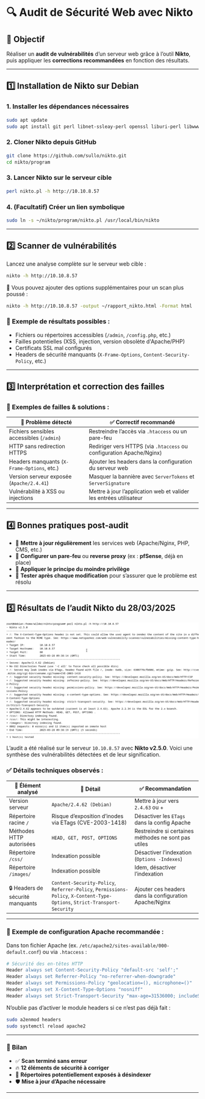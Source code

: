 
# 🔍 Audit de Sécurité Web avec Nikto

## 🎯 Objectif
Réaliser un **audit de vulnérabilités** d’un serveur web grâce à l’outil **Nikto**, puis appliquer les **corrections recommandées** en fonction des résultats.

---

## 1️⃣ Installation de Nikto sur Debian

### 1. Installer les dépendances nécessaires
```bash
sudo apt update
sudo apt install git perl libnet-ssleay-perl openssl liburi-perl libwww-perl -y
```

### 2. Cloner Nikto depuis GitHub
```bash
git clone https://github.com/sullo/nikto.git
cd nikto/program
```

### 3. Lancer Nikto sur le serveur cible
```bash
perl nikto.pl -h http://10.10.8.57
```

### 4. (Facultatif) Créer un lien symbolique
```bash
sudo ln -s ~/nikto/program/nikto.pl /usr/local/bin/nikto
```

---

## 2️⃣ Scanner de vulnérabilités

Lancez une analyse complète sur le serveur web cible :

```bash
nikto -h http://10.10.8.57
```

📌 Vous pouvez ajouter des options supplémentaires pour un scan plus poussé :

```bash
nikto -h http://10.10.8.57 -output ~/rapport_nikto.html -Format html
```

### 🔎 Exemple de résultats possibles :
- Fichiers ou répertoires accessibles (`/admin`, `/config.php`, etc.)
- Failles potentielles (XSS, injection, version obsolète d'Apache/PHP)
- Certificats SSL mal configurés
- Headers de sécurité manquants (`X-Frame-Options`, `Content-Security-Policy`, etc.)

---

## 3️⃣ Interprétation et correction des failles

### 🔐 Exemples de failles & solutions :

| 🔧 Problème détecté                            | ✅ Correctif recommandé                                              |
|-----------------------------------------------|----------------------------------------------------------------------|
| Fichiers sensibles accessibles (`/admin`)     | Restreindre l’accès via `.htaccess` ou un pare-feu                   |
| HTTP sans redirection HTTPS                   | Rediriger vers HTTPS (via `.htaccess` ou configuration Apache/Nginx)|
| Headers manquants (`X-Frame-Options`, etc.)   | Ajouter les headers dans la configuration du serveur web            |
| Version serveur exposée (`Apache/2.4.41`)     | Masquer la bannière avec `ServerTokens` et `ServerSignature`        |
| Vulnérabilité à XSS ou injections             | Mettre à jour l’application web et valider les entrées utilisateur  |

---

## 4️⃣ Bonnes pratiques post-audit

- 🔁 **Mettre à jour régulièrement** les services web (Apache/Nginx, PHP, CMS, etc.)
- 🧱 **Configurer un pare-feu** ou **reverse proxy** (ex : **pfSense**, déjà en place)
- 🔑 **Appliquer le principe du moindre privilège**
- 🧪 **Tester après chaque modification** pour s’assurer que le problème est résolu

---

## 5️⃣ Résultats de l’audit Nikto du 28/03/2025

![Résultat audit Nikto](https://raw.githubusercontent.com/WildCodeSchool/TSSR-2411-P3-G2-EcoTechSolutions-/main/Ressources/Images/S10/Nikto/01.png)

L’audit a été réalisé sur le serveur `10.10.8.57` avec **Nikto v2.5.0**. Voici une synthèse des vulnérabilités détectées et de leur signification.

### ✅ Détails techniques observés :

| 🧪 Élément analysé                        | 🔎 Détail                                                                                 | ✅ Recommandation |
|------------------------------------------|-------------------------------------------------------------------------------------------|------------------|
| Version serveur                          | `Apache/2.4.62 (Debian)`                                                                 | Mettre à jour vers `2.4.63` ou + |
| Répertoire racine `/`                   | Risque d’exposition d’inodes via ETags (CVE-2003-1418)                                   | Désactiver les `ETags` dans la config Apache |
| Méthodes HTTP autorisées                | `HEAD, GET, POST, OPTIONS`                                                               | Restreindre si certaines méthodes ne sont pas utiles |
| Répertoire `/css/`                      | Indexation possible                                                                      | Désactiver l’indexation (`Options -Indexes`) |
| Répertoire `/images/`                   | Indexation possible                                                                      | Idem, désactiver l’indexation |
| 🔒 Headers de sécurité manquants         | `Content-Security-Policy`, `Referrer-Policy`, `Permissions-Policy`, `X-Content-Type-Options`, `Strict-Transport-Security` | Ajouter ces headers dans la configuration Apache/Nginx |

---

### 📌 Exemple de configuration Apache recommandée :

Dans ton fichier Apache (ex. `/etc/apache2/sites-available/000-default.conf`) ou via `.htaccess` :

```apache
# Sécurité des en-têtes HTTP
Header always set Content-Security-Policy "default-src 'self';"
Header always set Referrer-Policy "no-referrer-when-downgrade"
Header always set Permissions-Policy "geolocation=(), microphone=()"
Header always set X-Content-Type-Options "nosniff"
Header always set Strict-Transport-Security "max-age=31536000; includeSubDomains"
```

N’oublie pas d’activer le module headers si ce n’est pas déjà fait :

```bash
sudo a2enmod headers
sudo systemctl reload apache2
```

---

### 📅 Bilan
- ✅ **Scan terminé sans erreur**
- 🔥 **12 éléments de sécurité à corriger**
- 📂 **Répertoires potentiellement exposés à désindexer**
- 🛡️ **Mise à jour d’Apache nécessaire**

---
